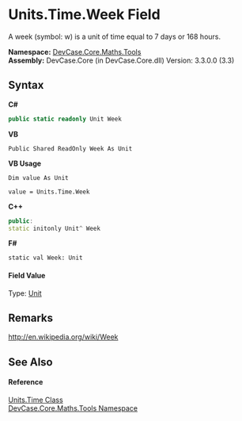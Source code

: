 # Units.Time.Week Field
 

A week (symbol: w) is a unit of time equal to 7 days or 168 hours.

**Namespace:**&nbsp;<a href="N_DevCase_Core_Maths_Tools">DevCase.Core.Maths.Tools</a><br />**Assembly:**&nbsp;DevCase.Core (in DevCase.Core.dll) Version: 3.3.0.0 (3.3)

## Syntax

**C#**<br />
``` C#
public static readonly Unit Week
```

**VB**<br />
``` VB
Public Shared ReadOnly Week As Unit
```

**VB Usage**<br />
``` VB Usage
Dim value As Unit

value = Units.Time.Week

```

**C++**<br />
``` C++
public:
static initonly Unit^ Week
```

**F#**<br />
``` F#
static val Week: Unit
```


#### Field Value
Type: <a href="T_DevCase_Core_Maths_Unit">Unit</a>

## Remarks
<a href="http://en.wikipedia.org/wiki/Week" target="_blank">http://en.wikipedia.org/wiki/Week</a>

## See Also


#### Reference
<a href="T_DevCase_Core_Maths_Tools_Units_Time">Units.Time Class</a><br /><a href="N_DevCase_Core_Maths_Tools">DevCase.Core.Maths.Tools Namespace</a><br />